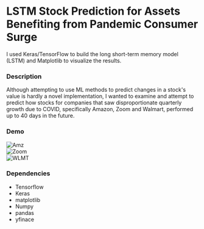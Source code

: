 # LSTM Stock Prediction for Assets Benefiting from Pandemic Consumer Surge
I used Keras/TensorFlow to build the long short-term memory model (LSTM) and Matplotlib to visualize the results. 

### Description
Although attempting to use ML methods to predict changes in a stock's value is hardly a novel implementation, I wanted to examine and attempt to predict how stocks for companies that
saw disproportionate quarterly growth due to COVID, specifically Amazon, Zoom and Walmart, performed up to 40 days in the future. 

### Demo
![Amz](https://github.com/Amiir-zar/LSTM_Stock_Prediction/assets/73050351/2e1a53ff-8ece-427f-bda1-3eb7a8fc11f7)
</br>
![Zoom](https://github.com/Amiir-zar/LSTM_Stock_Prediction/assets/73050351/6d2f24c6-377b-4346-9bd0-3f22dd46bb62)
</br>
![WLMT](https://github.com/Amiir-zar/LSTM_Stock_Prediction/assets/73050351/88e2256c-11ed-4892-b63a-8ef6ab2a1718)


### Dependencies
* Tensorflow
* Keras
* matplotlib
* Numpy
* pandas
* yfinace



